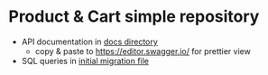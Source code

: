 # Product & Cart simple repository

- API documentation in [docs directory](./docs/api-references.yaml)
  - copy & paste to https://editor.swagger.io/ for prettier view 
- SQL queries in [initial migration file](./migrations/Version20201020070542.php)
